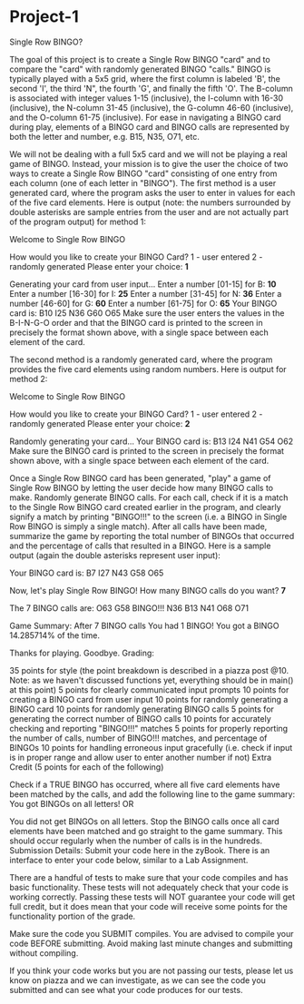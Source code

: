 # Project-1
Single Row BINGO?

The goal of this project is to create a Single Row BINGO "card" and to compare the "card" with randomly generated BINGO "calls." BINGO is typically played with a 5x5 grid, where the first column is labeled 'B', the second 'I', the third 'N", the fourth 'G', and finally the fifth 'O'. The B-column is associated with integer values 1-15 (inclusive), the I-column with 16-30 (inclusive), the N-column 31-45 (inclusive), the G-column 46-60 (inclusive), and the O-column 61-75 (inclusive). For ease in navigating a BINGO card during play, elements of a BINGO card and BINGO calls are represented by both the letter and number, e.g. B15, N35, O71, etc.

We will not be dealing with a full 5x5 card and we will not be playing a real game of BINGO. Instead, your mission is to give the user the choice of two ways to create a Single Row BINGO "card" consisting of one entry from each column (one of each letter in "BINGO"). The first method is a user generated card, where the program asks the user to enter in values for each of the five card elements. Here is output (note: the numbers surrounded by double asterisks are sample entries from the user and are not actually part of the program output) for method 1:

Welcome to Single Row BINGO

How would you like to create your BINGO Card?
1 - user entered
2 - randomly generated
Please enter your choice: **1**

Generating your card from user input...
Enter a number [01-15] for B: **10**
Enter a number [16-30] for I: **25**
Enter a number [31-45] for N: **36**
Enter a number [46-60] for G: **60**
Enter a number [61-75] for O: **65**
Your BINGO card is: B10 I25 N36 G60 O65
Make sure the user enters the values in the B-I-N-G-O order and that the BINGO card is printed to the screen in precisely the format shown above, with a single space between each element of the card.

The second method is a randomly generated card, where the program provides the five card elements using random numbers.
Here is output for method 2:

Welcome to Single Row BINGO

How would you like to create your BINGO Card?
1 - user entered
2 - randomly generated
Please enter your choice: **2**

Randomly generating your card...
Your BINGO card is: B13 I24 N41 G54 O62
Make sure the BINGO card is printed to the screen in precisely the format shown above, with a single space between each element of the card.

Once a Single Row BINGO card has been generated, "play" a game of Single Row BINGO by letting the user decide how many BINGO calls to make. Randomly generate BINGO calls. For each call, check if it is a match to the Single Row BINGO card created earlier in the program, and clearly signify a match by printing "BINGO!!!" to the screen (i.e. a BINGO in Single Row BINGO is simply a single match). After all calls have been made, summarize the game by reporting the total number of BINGOs that occurred and the percentage of calls that resulted in a BINGO. Here is a sample output (again the double asterisks represent user input):

Your BINGO card is: B7 I27 N43 G58 O65

Now, let's play Single Row BINGO!
How many BINGO calls do you want? **7**

The 7 BINGO calls are: 
O63
G58 BINGO!!!
N36
B13
N41
O68
O71

Game Summary:
After 7 BINGO calls
You had 1 BINGO!
You got a BINGO 14.285714% of the time. 

Thanks for playing.  Goodbye.
Grading:

35 points for style (the point breakdown is described in a piazza post @10. Note: as we haven't discussed functions yet, everything should be in main() at this point)
5 points for clearly communicated input prompts
10 points for creating a BINGO card from user input
10 points for randomly generating a BINGO card
10 points for randomly generating BINGO calls
5 points for generating the correct number of BINGO calls
10 points for accurately checking and reporting "BINGO!!!" matches
5 points for properly reporting the number of calls, number of BINGO!!! matches, and percentage of BINGOs
10 points for handling erroneous input gracefully (i.e. check if input is in proper range and allow user to enter another number if not)
Extra Credit (5 points for each of the following)

Check if a TRUE BINGO has occurred, where all five card elements have been matched by the calls, and add the following line to the game summary:
You got BINGOs on all letters!
OR

You did not get BINGOs on all letters.
Stop the BINGO calls once all card elements have been matched and go straight to the game summary. This should occur regularly when the number of calls is in the hundreds.
Submission Details: Submit your code here in the zyBook. There is an interface to enter your code below, similar to a Lab Assignment.

There are a handful of tests to make sure that your code compiles and has basic functionality. These tests will not adequately check that your code is working correctly. Passing these tests will NOT guarantee your code will get full credit, but it does mean that your code will receive some points for the functionality portion of the grade.

Make sure the code you SUBMIT compiles. You are advised to compile your code BEFORE submitting. Avoid making last minute changes and submitting without compiling.

If you think your code works but you are not passing our tests, please let us know on piazza and we can investigate, as we can see the code you submitted and can see what your code produces for our tests.
